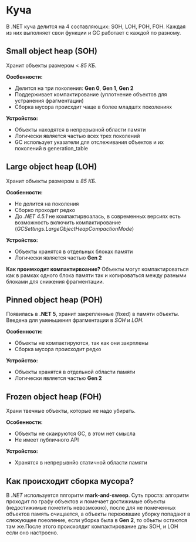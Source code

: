 # Куча
В .NET куча делится на 4 составляющих: SOH, LOH, POH, FOH. Каждая из них выполняет свои функции и GC работает с каждой по разному.

## Small object heap (SOH)
Хранит объекты размером < *85 КБ*.

**Оосбенности:**
- Делится на три поколения: **Gen 0**, **Gen 1**, **Gen 2**
- Поддерживает компактирование (уплотнение объектов для устранения фрагментации)
- Сборка мусора происхдит чаще в более младштх поколениях

**Устройство:**
- Объекты находятся в непрерывной области памяти
- Логически является частью всех трех поколений
- GC использует указатели для отслеживания объектов и их поколений в generation_table

## Large object heap (LOH)
Хранит объекты размером ≥ *85 КБ*.

**Особенности:**
- Не делится на поколения
- Сборко проходит редко
- До *.NET 4.5.1* не компактирвоалась, в современных версиях есть возможность включить компактирование (*GCSettings.LargeObjectHeapCompactionMode*)

**Устройство:**
- Объекты хранятся в отдельных блоках памяти
- Логически является частью **Gen 2**

**Как проимходит компактирвоание?**
Объекты могут компактироваться как в рамках одного блока памяти так и копироваться между разными блоками для снижения фрагментации.

## Pinned object heap (POH)
Появилась в **.NET 5**, хранит закрепленные (fixed) в памяти объекты. Введена для уменьшения фрагментации в *SOH* и *LOH*.

**Особенности:**
- Объекты не компактируются, так как они закрплены
- Сборка мусора происходит редко

**Устройство:**
- Объекты хранятся в отдельной области памяти
- Логически является частью **Gen 2**

## Frozen object heap (FOH)
Храни твечные объекты, которые не надо убирать.

**Особенности:**
- Объекты не скаируются GC, в этом нет смысла
- Не имеет публичного API

**Устройство:**
- Хранятся в непрерывнйо статичной области памяти

## Как происходит сборка мусора?
В *.NET* используется плгоритм **mark-and-sweep**. Суть проста: алгоритм проходит по графу объектов и помечает достижимые объекты (недостижимые пометить невозможно), после для не помеченных объектов память очищается, а объекты пережившие уборку попадают в слежующее поеоление, если уборка была в **Gen 2**, то объкты остаются там же.После этого происхолдит компактирование длы SOH, и LOH если оно настроено.